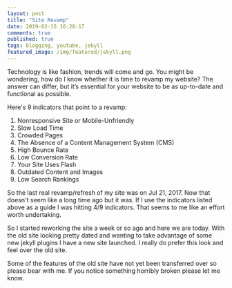 ```yaml
---
layout: post
title: "Site Revamp"
date: 2019-02-15 16:28:17
comments: true
published: true
tags: blogging, youtube, jekyll
featured_image: /img/featured/jekyll.png
---
```


Technology is like fashion, trends will come and go. You might be wondering, how do I know whether it is time to revamp my website? The answer can differ, but it’s essential for your website to be as up-to-date and functional as possible. 

Here's 9 indicators that point to a revamp:

1. Nonresponsive Site or Mobile-Unfriendly
2. Slow Load Time
3. Crowded Pages
4. The Absence of a Content Management System (CMS)
5. High Bounce Rate
6. Low Conversion Rate
7. Your Site Uses Flash
8. Outdated Content and Images
9. Low Search Rankings

So the last real revamp/refresh of my site was on Jul 21, 2017. Now that doesn't seem like a long time ago but it was. If I use the indicators listed above as a guide I was hitting 4/9 indicators. That seems to me like an effort worth undertaking.

So I started reworking the site a week or so ago and here we are today. With the old site looking pretty dated and wanting to take advantage of some new jekyll plugins I have a new site launched. I really do prefer this look and feel over the old site.

Some of the features of the old site have not yet been transferred over so please bear with me. If you notice something horribly broken please let me know.